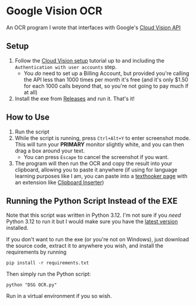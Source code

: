 # Google Vision OCR

An OCR program I wrote that interfaces with Google's [Cloud Vision API](https://cloud.google.com/vision?hl=en)

## Setup

1. Follow the [Cloud Vision setup](https://cloud.google.com/vision/docs/setup) tutorial up to and including the `Authentication with user accounts` step.
   - You _do_ need to set up a Billing Account, but provided you're calling the API less than 1000 times per month it's free (and it's only $1.50 for each 1000 calls beyond that, so you're not going to pay much if at all)
2. Install the exe from [Releases](https://github.com/DarkShinyGiratina/Google-Vision-OCR/releases) and run it. That's it!

## How to Use

1. Run the script
2. While the script is running, press `Ctrl+Alt+Y` to enter screenshot mode. This will turn your **PRIMARY** monitor slightly white, and you can then drag a box around your text.
   - You can press `Escape` to cancel the screenshot if you want.
3. The program will then run the OCR and copy the result into your clipboard, allowing you to paste it anywhere (if using for language learning purposes like I am, you can paste into a [texthooker page](https://learnjapanese.moe/texthooker.html) with an extension like [Clipboard Inserter](https://chromewebstore.google.com/detail/clipboard-inserter/deahejllghicakhplliloeheabddjajm))

## Running the Python Script Instead of the EXE

Note that this script was written in Python 3.12. I'm not sure if you _need_ Python 3.12 to run it but I would make sure you have the [latest version](https://www.python.org/downloads/) installed.

If you don't want to run the exe (or you're not on Windows), just download the source code, extract it to anywhere you wish, and install the requirements by running

```
pip install -r requirements.txt
```

Then simply run the Python script:

```
python "DSG OCR.py"
```

Run in a virtual environment if you so wish.
